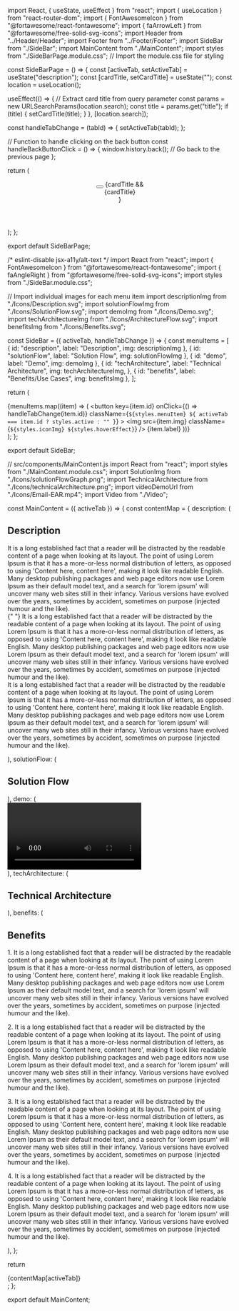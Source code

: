 
import React, { useState, useEffect } from "react";
import { useLocation } from "react-router-dom";
import { FontAwesomeIcon } from "@fortawesome/react-fontawesome";
import { faArrowLeft } from "@fortawesome/free-solid-svg-icons";
import Header from "../Header/Header";
import Footer from "../Footer/Footer";
import SideBar from "./SideBar";
import MainContent from "./MainContent";
import styles from "./SideBarPage.module.css"; // Import the module.css file for styling

const SideBarPage = () => {
  const [activeTab, setActiveTab] = useState("description");
  const [cardTitle, setCardTitle] = useState("");
  const location = useLocation();

  useEffect(() => {
    // Extract card title from query parameter
    const params = new URLSearchParams(location.search);
    const title = params.get("title");
    if (title) {
      setCardTitle(title);
    }
  }, [location.search]);

  const handleTabChange = (tabId) => {
    setActiveTab(tabId);
  };

  // Function to handle clicking on the back button
  const handleBackButtonClick = () => {
    window.history.back(); // Go back to the previous page
  };

  return (
    <div className={styles.sideBarPage}>
      <Header />
      <div className={styles.header}>
        <button onClick={handleBackButtonClick} className={styles.backButton}>
          <FontAwesomeIcon icon={faArrowLeft} />
        </button>
        {cardTitle && <div className={styles.cardTitle}>{cardTitle}</div>}
      </div>
      <div className={styles.contentWrapper}>
        <SideBar activeTab={activeTab} handleTabChange={handleTabChange} />
        <MainContent activeTab={activeTab} />
      </div>
      <Footer />
    </div>
  );
};

export default SideBarPage;

/* eslint-disable jsx-a11y/alt-text */
import React from "react";
import { FontAwesomeIcon } from "@fortawesome/react-fontawesome";
import { faAngleRight } from "@fortawesome/free-solid-svg-icons";
import styles from "./SideBar.module.css";

// Import individual images for each menu item
import descriptionImg from "./Icons/Description.svg";
import solutionFlowImg from "./Icons/SolutionFlow.svg";
import demoImg from "./Icons/Demo.svg";
import techArchitectureImg from "./Icons/ArchitectureFlow.svg";
import benefitsImg from "./Icons/Benefits.svg";

const SideBar = ({ activeTab, handleTabChange }) => {
  const menuItems = [
    { id: "description", label: "Description", img: descriptionImg },
    { id: "solutionFlow", label: "Solution Flow", img: solutionFlowImg },
    { id: "demo", label: "Demo", img: demoImg },
    {
      id: "techArchitecture",
      label: "Technical Architecture",
      img: techArchitectureImg,
    },
    { id: "benefits", label: "Benefits/Use Cases", img: benefitsImg },
  ];

  return (
    <nav className={styles.sideBar}>
      {menuItems.map((item) => (
        <button
          key={item.id}
          onClick={() => handleTabChange(item.id)}
          className={`${styles.menuItem} ${
            activeTab === item.id ? styles.active : ""
          }`}
        >
          <img
            src={item.img}
            className={`${styles.iconImg} ${styles.hoverEffect}`}
          />
          <span className={styles.label}>{item.label}</span>
          <FontAwesomeIcon icon={faAngleRight} className={styles.icon} />
        </button>
      ))}
    </nav>
  );
};

export default SideBar;


// src/components/MainContent.js
import React from "react";
import styles from "./MainContent.module.css";
import SolutionImg from "./Icons/solutionFlowGraph.png";
import TechnicalArchitecture from "./Icons/technicalArchitecture.png";
import videoDemoUrl from "./Icons/Email-EAR.mp4";
import Video from "./Video";

const MainContent = ({ activeTab }) => {
  const contentMap = {
    description: (
      <div>
        <h2>Description</h2>
        <p>
          It is a long established fact that a reader will be distracted by the
          readable content of a page when looking at its layout. The point of
          using Lorem Ipsum is that it has a more-or-less normal distribution of
          letters, as opposed to using 'Content here, content here', making it
          look like readable English. Many desktop publishing packages and web
          page editors now use Lorem Ipsum as their default model text, and a
          search for 'lorem ipsum' will uncover many web sites still in their
          infancy. Various versions have evolved over the years, sometimes by
          accident, sometimes on purpose (injected humour and the like). <br />{" "}
          It is a long established fact that a reader will be distracted by the
          readable content of a page when looking at its layout. The point of
          using Lorem Ipsum is that it has a more-or-less normal distribution of
          letters, as opposed to using 'Content here, content here', making it
          look like readable English. Many desktop publishing packages and web
          page editors now use Lorem Ipsum as their default model text, and a
          search for 'lorem ipsum' will uncover many web sites still in their
          infancy. Various versions have evolved over the years, sometimes by
          accident, sometimes on purpose (injected humour and the like). <br />
          It is a long established fact that a reader will be distracted by the
          readable content of a page when looking at its layout. The point of
          using Lorem Ipsum is that it has a more-or-less normal distribution of
          letters, as opposed to using 'Content here, content here', making it
          look like readable English. Many desktop publishing packages and web
          page editors now use Lorem Ipsum as their default model text, and a
          search for 'lorem ipsum' will uncover many web sites still in their
          infancy. Various versions have evolved over the years, sometimes by
          accident, sometimes on purpose (injected humour and the like).
        </p>
      </div>
    ),
    solutionFlow: (
      <div>
        <h2>Solution Flow</h2>
        <img src={SolutionImg} alt="" />
      </div>
    ),
    demo: (
      <div>
        <Video src={videoDemoUrl} />
      </div>
    ),
    techArchitecture: (
      <div>
        <h2>Technical Architecture</h2>
        <img src={TechnicalArchitecture} alt="" />
      </div>
    ),
    benefits: (
      <div>
        <h2>Benefits</h2>
        <p>
          1. It is a long established fact that a reader will be distracted by
          the readable content of a page when looking at its layout. The point
          of using Lorem Ipsum is that it has a more-or-less normal distribution
          of letters, as opposed to using 'Content here, content here', making
          it look like readable English. Many desktop publishing packages and
          web page editors now use Lorem Ipsum as their default model text, and
          a search for 'lorem ipsum' will uncover many web sites still in their
          infancy. Various versions have evolved over the years, sometimes by
          accident, sometimes on purpose (injected humour and the like).
        </p>
        <p>
          2. It is a long established fact that a reader will be distracted by
          the readable content of a page when looking at its layout. The point
          of using Lorem Ipsum is that it has a more-or-less normal distribution
          of letters, as opposed to using 'Content here, content here', making
          it look like readable English. Many desktop publishing packages and
          web page editors now use Lorem Ipsum as their default model text, and
          a search for 'lorem ipsum' will uncover many web sites still in their
          infancy. Various versions have evolved over the years, sometimes by
          accident, sometimes on purpose (injected humour and the like).
        </p>
        <p>
          3. It is a long established fact that a reader will be distracted by
          the readable content of a page when looking at its layout. The point
          of using Lorem Ipsum is that it has a more-or-less normal distribution
          of letters, as opposed to using 'Content here, content here', making
          it look like readable English. Many desktop publishing packages and
          web page editors now use Lorem Ipsum as their default model text, and
          a search for 'lorem ipsum' will uncover many web sites still in their
          infancy. Various versions have evolved over the years, sometimes by
          accident, sometimes on purpose (injected humour and the like).
        </p>
        <p>
          4. It is a long established fact that a reader will be distracted by
          the readable content of a page when looking at its layout. The point
          of using Lorem Ipsum is that it has a more-or-less normal distribution
          of letters, as opposed to using 'Content here, content here', making
          it look like readable English. Many desktop publishing packages and
          web page editors now use Lorem Ipsum as their default model text, and
          a search for 'lorem ipsum' will uncover many web sites still in their
          infancy. Various versions have evolved over the years, sometimes by
          accident, sometimes on purpose (injected humour and the like).
        </p>
      </div>
    ),
  };

  return <div className={styles.mainContent}>{contentMap[activeTab]}</div>;
};

export default MainContent;
